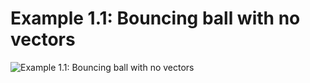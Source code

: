 # Example 1.1: Bouncing ball with no vectors

![Example 1.1: Bouncing ball with no vectors](https://raw.githubusercontent.com/mark-gerarts/nature-of-code/master/screenshots/Example%201.1%3A%20Bouncing%20ball%20with%20no%20vectors.gif)